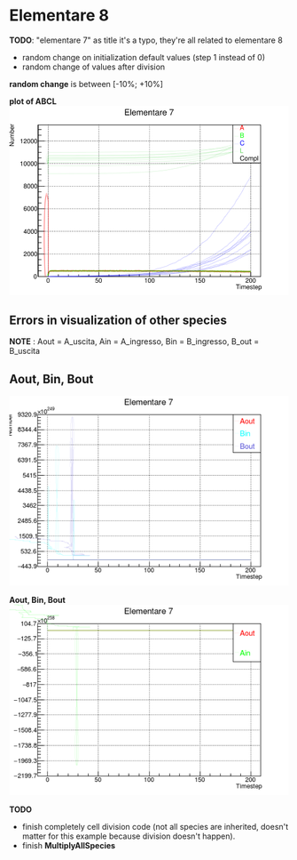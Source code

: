 # Elementare 8

__TODO__: "elementare 7" as title it's a typo, they're all related to elementare 8

* random change on initialization default values (step 1 instead of 0)
* random change of values after division

__random change__ is between [-10%; +10%]

__plot of ABCL__
![ABCL](ABCL.png)

## Errors in visualization of other species
__NOTE__ : Aout = A_uscita, Ain = A_ingresso, Bin = B_ingresso, B_out = B_uscita

## __Aout, Bin, Bout__
![Error_1](error1.png)

__Aout, Bin, Bout__
![Error_2](error2.png)

__TODO__  
* finish completely cell division code (not all species are inherited, doesn't matter for this example because division doesn't happen).
* finish __MultiplyAllSpecies__
